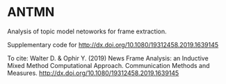 # ANTMN
Analysis of topic model netoworks for frame extraction.

Supplementary code for http://dx.doi.org/10.1080/19312458.2019.1639145

To cite: 
Walter D. & Ophir Y. (2019) News Frame Analysis: an Inductive Mixed Method Computational Approach. Communication Methods and Measures. http://dx.doi.org/10.1080/19312458.2019.1639145

